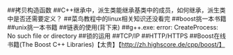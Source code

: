 ##拷贝构造函数
##C++继承中，派生类能继承基类中的成员，如何继承，派生类中是否还需要定义？
##菜鸟教程中的linux相关知识还没看完
##boost挑一本书籍
##unix挑一本书籍
##链表的使用(背下来)
##g++.exe: error: CreateProcess: No such file or directory
##锁的运用
##TCP/IP
##HTTP/HTTPS
##Boost在线书籍(The Boost C++ Libraries)【太贵】【http://zh.highscore.de/cpp/boost/】
